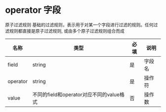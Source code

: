 # operator 字段

原子过滤规则
基础的过滤规则，表示用于对某一个字段进行过滤的规则。任何过滤规则都直接是原子过滤规则, 或由多个原子过滤规则组合而成

| 名称       | 类型                            | 必填  | 说明  |
|----------|-------------------------------|-----|-----|
| field    | string                        | 是   | 字段名 |
| operator | string                        | 是   | 操作符 | 
| value    | 不同的field和operator对应不同的value格式 | 否   | 操作数 |

